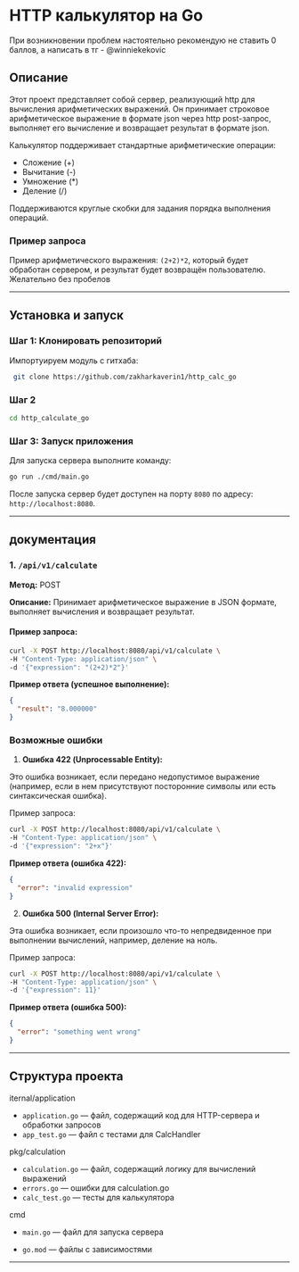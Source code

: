

# HTTP калькулятор на Go
При возникновении проблем настоятельно рекомендую не ставить 0 баллов, а написать в тг - @winniekekovic
## Описание

Этот проект представляет собой сервер, реализующий http для вычисления арифметических выражений. Он принимает строковое арифметическое выражение в формате json через http post-запрос, выполняет его вычисление и возвращает результат в формате json.

Калькулятор поддерживает стандартные арифметические операции:
- Сложение (+)
- Вычитание (-)
- Умножение (*)
- Деление (/)

Поддерживаются круглые скобки для задания порядка выполнения операций.

### Пример запроса

Пример арифметического выражения: `(2+2)*2`, который будет обработан сервером, и результат будет возвращён пользователю. 
Желательно без пробелов

---

## Установка и запуск

### Шаг 1: Клонировать репозиторий

Импортуируем модуль с гитхаба:

```bash
 git clone https://github.com/zakharkaverin1/http_calc_go
```

### Шаг 2


```bash
cd http_calculate_go
```

### Шаг 3: Запуск приложения

Для запуска сервера выполните команду:

```bash
go run ./cmd/main.go
```

После запуска сервер будет доступен на порту `8080` по адресу: `http://localhost:8080`.

---

## документация

### 1. `/api/v1/calculate`

**Метод:** POST

**Описание:** Принимает арифметическое выражение в JSON формате, выполняет вычисления и возвращает результат.

#### Пример запроса:

```bash
curl -X POST http://localhost:8080/api/v1/calculate \
-H "Content-Type: application/json" \
-d '{"expression": "(2+2)*2"}'
```

**Пример ответа (успешное выполнение):**

```json
{
  "result": "8.000000"
}
```

### Возможные ошибки

1. **Ошибка 422 (Unprocessable Entity):**

Это ошибка возникает, если передано недопустимое выражение (например, если в нем присутствуют посторонние символы или есть синтаксическая ошибка).

Пример запроса:

```bash
curl -X POST http://localhost:8080/api/v1/calculate \
-H "Content-Type: application/json" \
-d '{"expression": "2+x"}'
```

**Пример ответа (ошибка 422):**

```json
{
  "error": "invalid expression"
}
```

2. **Ошибка 500 (Internal Server Error):**

Эта ошибка возникает, если произошло что-то непредвиденное при выполнении вычислений, например, деление на ноль.

Пример запроса:

```bash
curl -X POST http://localhost:8080/api/v1/calculate \
-H "Content-Type: application/json" \
-d '{"expression": 11}'
```

**Пример ответа (ошибка 500):**

```json
{
  "error": "something went wrong"
}
```

---

## Структура проекта

iternal/application
- `application.go` — файл, содержащий код для HTTP-сервера и обработки запросов
- `app_test.go` — файл с тестами для CalcHandler

pkg/calculation
- `calculation.go` — файл, содержащий логику для вычислений выражений
- `errors.go` — ошибки для calculation.go
- `calc_test.go` — тесты для калькулятора

cmd
- `main.go` — файл для запуска сервера


- `go.mod`  — файлы с зависимостями

---
